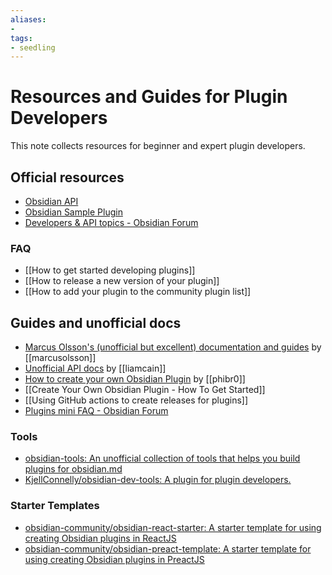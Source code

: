 ```yaml
---
aliases: 
- 
tags:
- seedling
---
```


# Resources and Guides for Plugin Developers

This note collects resources for beginner and expert plugin developers. 

## Official resources

- [Obsidian API](https://github.com/obsidianmd/obsidian-api)
- [Obsidian Sample Plugin](https://github.com/obsidianmd/obsidian-sample-plugin)
- [Developers & API topics - Obsidian Forum](https://forum.obsidian.md/c/developers-api/14)

### FAQ

- [[How to get started developing plugins]]
- [[How to release a new version of your plugin]]
- [[How to add your plugin to the community plugin list]]

## Guides and unofficial docs 

- [Marcus Olsson's (unofficial but excellent) documentation and guides](https://marcus.se.net/obsidian-plugin-docs/) by [[marcusolsson]]
- [Unofficial API docs](https://liamca.in/Obsidian/API+FAQ/index) by [[liamcain]]
- [How to create your own Obsidian Plugin](https://phibr0.medium.com/how-to-create-your-own-obsidian-plugin-53f2d5d44046) by [[phibr0]]
- [[Create Your Own Obsidian Plugin - How To Get Started]]
- [[Using GitHub actions to create releases for plugins]]
- [Plugins mini FAQ - Obsidian Forum](https://forum.obsidian.md/t/plugins-mini-faq/7737)

### Tools

- [obsidian-tools: An unofficial collection of tools that helps you build plugins for obsidian.md](https://github.com/obsidian-tools/obsidian-tools) 
- [KjellConnelly/obsidian-dev-tools: A plugin for plugin developers.](https://github.com/KjellConnelly/obsidian-dev-tools)

### Starter Templates

- [obsidian-community/obsidian-react-starter: A starter template for using creating Obsidian plugins in ReactJS](https://github.com/obsidian-community/obsidian-react-starter)
- [obsidian-community/obsidian-preact-template: A starter template for using creating Obsidian plugins in PreactJS](https://github.com/obsidian-community/obsidian-preact-template)
